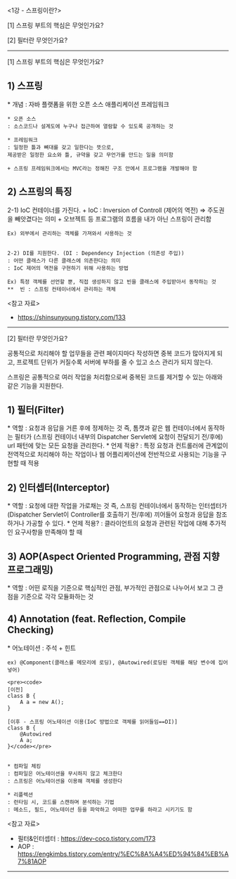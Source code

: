 <1강 - 스프링이란?>
 
 [1] 스프링 부트의 핵심은 무엇인가요?
 
 [2] 필터란 무엇인가요?

---------------------------------------------------------------------------

[1] 스프링 부트의 핵심은 무엇인가요?

<h2>1) 스프링 </h2>
    * 개념 : 자바 플랫폼을 위한 오픈 소스 애플리케이션 프레임워크

    * 오픈 소스
    : 소스코드나 설계도에 누구나 접근하여 열람할 수 있도록 공개하는 것

    * 프레임워크
    : 일정한 틀과 뼈대를 갖고 일한다는 뜻으로,
    제공받은 일정한 요소와 틀, 규약을 갖고 무언가를 만드는 일을 의미함
    
    + 스프링 프레임워크에서는 MVC라는 정해진 구조 안에서 프로그램을 개발해야 함


<h2>2) 스프링의 특징 </h2>
    2-1) IoC 컨테이너를 가진다.
    + IoC : Inversion of Controll (제어의 역전) ⇒ 주도권을 빼앗겼다는 의미
    + 오브젝트 등 프로그램의 흐름을 내가 아닌 스프링이 관리함
    
    Ex) 외부에서 관리하는 객체를 가져와서 사용하는 것


    2-2) DI를 지원한다. (DI : Dependency Injection (의존성 주입))
    : 어떤 클래스가 다른 클래스에 의존한다는 의미
    : IoC 제어의 역전을 구현하기 위해 사용하는 방법
    
    Ex) 특정 객체를 선언할 뿐, 직접 생성하지 않고 빈을 클래스에 주입받아서 동작하는 것
    **	빈 : 스프링 컨테이너에서 관리하는 객체


<참고 자료>
- https://shinsunyoung.tistory.com/133

---------------------------------------------------------------------------

[2] 필터란 무엇인가요?

공통적으로 처리해야 할 업무들을 관련 페이지마다 작성하면 중복 코드가 많아지게 되고,
프로젝트 단위가 커질수록 서버에 부하를 줄 수 있고 소스 관리가 되지 않는다.

스프링은 공통적으로 여러 작업을 처리함으로써 중복된 코드를 제거할 수 있는
아래와 같은 기능을 지원한다.


<h2>1) 필터(Filter)</h2>
    * 역할 : 요청과 응답을 거른 후에 정제하는 것
    즉, 톰캣과 같은 웹 컨테이너에서 동작하는 필터가
    (스프링 컨테이너 내부의 Dispatcher Servlet에 요청이 전달되기 전/후에)
    url 패턴에 맞는 모든 요청을 관리한다.
    * 언제 적용? : 특정 요청과 컨트롤러에 관계없이 전역적으로 처리해야 하는 작업이나
        웹 어플리케이션에 전반적으로 사용되는 기능을 구현할 때 적용

<h2>2) 인터셉터(Interceptor)</h2>
    * 역할 : 요청에 대한 작업을 가로채는 것
    즉, 스프링 컨테이너에서 동작하는 인터셉터가
    (Dispatcher Servlet이 Controller를 호출하기 전/후에)
    끼어들어 요청과 응답을 참조하거나 가공할 수 있다.
    * 언제 적용? : 클라이언트의 요청과 관련된 작업에 대해 추가적인 요구사항을 만족해야 할 때

<h2>3) AOP(Aspect Oriented Programming, 관점 지향 프로그래밍)</h2>
    * 역할 : 어떤 로직을 기준으로 핵심적인 관점, 부가적인 관점으로 나누어서 보고 그 관점을 기준으로 각각 모듈화하는 것

<h2>4) Annotation (feat. Reflection, Compile Checking)</h2>
    * 어노테이션 : 주석 + 힌트

    ex) @Component(클래스를 메모리에 로딩), @Autowired(로딩된 객체를 해당 변수에 집어 넣어)

    <pre><code>
    [이전]
    class B {
    	A a = new A();
    }

    [이후 - 스프링 어노테이션 이용(IoC 방법으로 객체를 읽어들임==DI)]
    class B {
    	@Autowired
    	A a;
    }</code></pre>


    * 컴파일 체킹
    : 컴파일은 어노테이션을 무시하지 않고 체크한다
    : 스프링은 어노테이션을 이용해 객체를 생성한다

    * 리플렉션
    : 런타임 시, 코드를 스캔하며 분석하는 기법
    : 메소드, 필드, 어노테이션 등을 파악하고 어떠한 업무를 하라고 시키기도 함


<참고 자료>
- 필터&인터셉터 : https://dev-coco.tistory.com/173
- AOP : https://engkimbs.tistory.com/entry/%EC%8A%A4%ED%94%84%EB%A7%81AOP

---------------------------------------------------------------------------